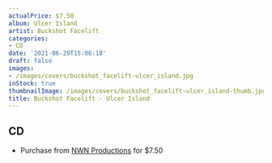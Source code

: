 ```yaml
---
actualPrice: $7.50
album: Ulcer Island
artist: Buckshot Facelift
categories:
- CD
date: '2021-06-29T15:06:18'
draft: false
images:
- /images/covers/buckshot_facelift-ulcer_island.jpg
inStock: true
thumbnailImage: /images/covers/buckshot_facelift-ulcer_island-thumb.jpg
title: Buckshot Facelift - Ulcer Island
---
```


## CD
* Purchase from [NWN Productions](http://shop.nwnprod.com/index.php?route=product/product&path=93&product_id=6048&sort=pd.name&order=ASC) for $7.50

